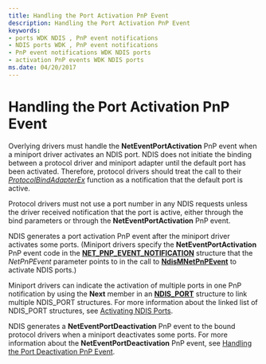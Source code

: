 ```yaml
---
title: Handling the Port Activation PnP Event
description: Handling the Port Activation PnP Event
keywords:
- ports WDK NDIS , PnP event notifications
- NDIS ports WDK , PnP event notifications
- PnP event notifications WDK NDIS ports
- activation PnP events WDK NDIS ports
ms.date: 04/20/2017
---
```


# Handling the Port Activation PnP Event





Overlying drivers must handle the **NetEventPortActivation** PnP event when a miniport driver activates an NDIS port. NDIS does not initiate the binding between a protocol driver and miniport adapter until the default port has been activated. Therefore, protocol drivers should treat the call to their [*ProtocolBindAdapterEx*](/windows-hardware/drivers/ddi/ndis/nc-ndis-protocol_bind_adapter_ex) function as a notification that the default port is active.

Protocol drivers must not use a port number in any NDIS requests unless the driver received notification that the port is active, either through the bind parameters or through the **NetEventPortActivation** PnP event.

NDIS generates a port activation PnP event after the miniport driver activates some ports. (Miniport drivers specify the **NetEventPortActivation** PnP event code in the [**NET\_PNP\_EVENT\_NOTIFICATION**](/windows-hardware/drivers/ddi/ndis/ns-ndis-_net_pnp_event_notification) structure that the *NetPnPEvent* parameter points to in the call to [**NdisMNetPnPEvent**](/windows-hardware/drivers/ddi/ndis/nf-ndis-ndismnetpnpevent) to activate NDIS ports.)

Miniport drivers can indicate the activation of multiple ports in one PnP notification by using the **Next** member in an [**NDIS\_PORT**](/windows-hardware/drivers/ddi/ntddndis/ns-ntddndis-_ndis_port) structure to link multiple NDIS\_PORT structures. For more information about the linked list of NDIS\_PORT structures, see [Activating NDIS Ports](activating-an-ndis-port.md).

NDIS generates a **NetEventPortDeactivation** PnP event to the bound protocol drivers when a miniport deactivates some ports. For more information about the **NetEventPortDeactivation** PnP event, see [Handling the Port Deactivation PnP Event](handling-the-port-deactivation-pnp-event.md).

 

